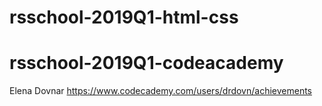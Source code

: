 # rsschool-2019Q1-html-css
# rsschool-2019Q1-codeacademy
Elena Dovnar https://www.codecademy.com/users/drdovn/achievements
